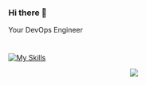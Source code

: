 ### Hi there 👋

Your DevOps Engineer
#
[![My Skills](https://skillicons.dev/icons?i=kubernetes,docker,git,gitlab,github,githubactions,linux,gcp,aws,svelte,tailwind,ts,react,mysql,py,bash,raspberrypi)](https://skillicons.dev)
<p align="center">
  <a href="https://skillicons.dev">
    <img src="https://skillicons.dev/icons?i=kubernetes,docker,git,gitlab,github,githubactions,linux,gcp,aws,svelte,tailwind,ts,react,mysql,py,bash,raspberrypi" />
  </a>
</p>

<!--
**wela-elman/wela-elman** is a ✨ _special_ ✨ repository because its `README.md` (this file) appears on your GitHub profile.

Here are some ideas to get you started:

- 🔭 I’m currently working on ...
- 🌱 I’m currently learning ...
- 👯 I’m looking to collaborate on ...
- 🤔 I’m looking for help with ...
- 💬 Ask me about ...
- 📫 How to reach me: ...
- 😄 Pronouns: ...
- ⚡ Fun fact: ...
-->
